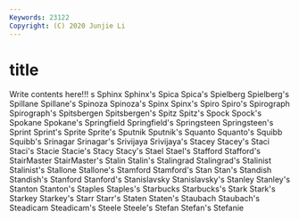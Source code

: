 ```yaml
---
Keywords: 23122
Copyright: (C) 2020 Junjie Li
---
```


# title

Write contents here!!!
s 
Sphinx 
Sphinx's 
Spica 
Spica's 
Spielberg 
Spielberg's 
Spillane 
Spillane's 
Spinoza
Spinoza's 
Spinx 
Spinx's 
Spiro 
Spiro's 
Spirograph 
Spirograph's 
Spitsbergen 
Spitsbergen's 
Spitz
Spitz's 
Spock 
Spock's 
Spokane 
Spokane's 
Springfield 
Springfield's 
Springsteen 
Springsteen's 
Sprint
Sprint's 
Sprite 
Sprite's 
Sputnik 
Sputnik's 
Squanto 
Squanto's 
Squibb 
Squibb's 
Srinagar
Srinagar's 
Srivijaya 
Srivijaya's 
Stacey 
Stacey's 
Staci 
Staci's 
Stacie 
Stacie's 
Stacy
Stacy's 
Stael 
Stael's 
Stafford 
Stafford's 
StairMaster 
StairMaster's 
Stalin 
Stalin's 
Stalingrad
Stalingrad's 
Stalinist 
Stalinist's 
Stallone 
Stallone's 
Stamford 
Stamford's 
Stan 
Stan's 
Standish
Standish's 
Stanford 
Stanford's 
Stanislavsky 
Stanislavsky's 
Stanley 
Stanley's 
Stanton 
Stanton's 
Staples
Staples's 
Starbucks 
Starbucks's 
Stark 
Stark's 
Starkey 
Starkey's 
Starr 
Starr's 
Staten
Staten's 
Staubach 
Staubach's 
Steadicam 
Steadicam's 
Steele 
Steele's 
Stefan 
Stefan's 
Stefanie
